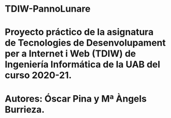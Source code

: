 # TDIW-PannoLunare
# Proyecto práctico de la asignatura de Tecnologies de Desenvolupament per a Internet i Web (TDIW) de Ingeniería Informática de la UAB del curso 2020-21.
# Autores: Óscar Pina y Mª Àngels Burrieza.
